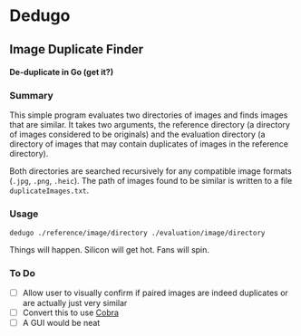 # Dedugo

## Image Duplicate Finder
#### De-duplicate in Go (get it?)

### Summary

This simple program evaluates two directories of images and finds images that are similar. It takes two arguments, the reference directory (a directory of images considered to be originals) and the evaluation directory (a directory of images that may contain duplicates of images in the reference directory).

Both directories are searched recursively for any compatible image formats (`.jpg`, `.png`, `.heic`). The path of images found to be similar is written to a file `duplicateImages.txt`.

### Usage
```
dedugo ./reference/image/directory ./evaluation/image/directory
```
Things will happen. Silicon will get hot. Fans will spin.

### To Do
- [ ] Allow user to visually confirm if paired images are indeed duplicates or are actually just very similar
- [ ] Convert this to use [Cobra](https://github.com/spf13/cobra)
- [ ] A GUI would be neat
